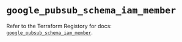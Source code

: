 # `google_pubsub_schema_iam_member`

Refer to the Terraform Registory for docs: [`google_pubsub_schema_iam_member`](https://registry.terraform.io/providers/hashicorp/google-beta/5.5.0/docs/resources/google_pubsub_schema_iam_member).
